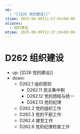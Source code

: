 ```yaml
---
up:
  - "[[D26 党的建设]]"
ctime: 2025-04-06T21:57:03+08:00
aliases:
  - 组织建设
mtime: 2025-09-09T12:37:19+08:00
---
```


# D262 组织建设

- up: [[D26 党的建设]]
- down:	
	- D262.1 组织原则
		- D262.11 民主集中制
		- D262.12 党的团结与统一
		- D262.13 党的纪律
	- D262.2 党的组织工作
	- D262.3 党的干部工作
	- D262.4 建党工作
	- D262.6 党的纪律检查工作
	
